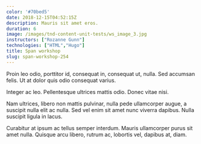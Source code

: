 ```yaml
---
color: '#70bed5'
date: 2018-12-15T04:52:15Z
description: Mauris sit amet eros.
duration: 6
image: /images/tnd-content-unit-tests/ws_image_3.jpg
instructors: ["Rozanne Gunn"]
technologies: ["HTML","Hugo"]
title: Span workshop
slug: span-workshop-254
---
```

Proin leo odio, porttitor id, consequat in, consequat ut, nulla. Sed accumsan felis. Ut at dolor quis odio consequat varius.

Integer ac leo. Pellentesque ultrices mattis odio. Donec vitae nisi.

Nam ultrices, libero non mattis pulvinar, nulla pede ullamcorper augue, a suscipit nulla elit ac nulla. Sed vel enim sit amet nunc viverra dapibus. Nulla suscipit ligula in lacus.

Curabitur at ipsum ac tellus semper interdum. Mauris ullamcorper purus sit amet nulla. Quisque arcu libero, rutrum ac, lobortis vel, dapibus at, diam.
